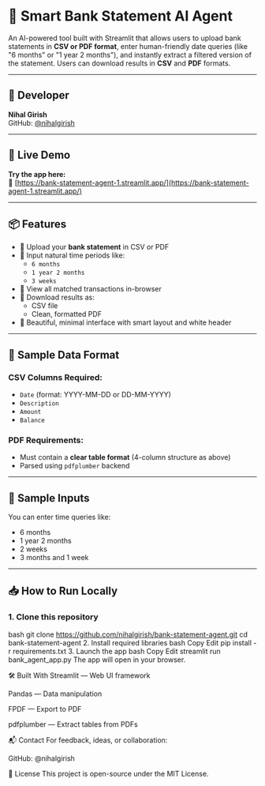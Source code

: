 # 🏦 Smart Bank Statement AI Agent

An AI-powered tool built with Streamlit that allows users to upload bank statements in **CSV or PDF format**, enter human-friendly date queries (like "6 months" or "1 year 2 months"), and instantly extract a filtered version of the statement. Users can download results in **CSV** and **PDF** formats.

---

## 👤 Developer

**Nihal Girish**  
GitHub: [@nihalgirish](https://github.com/nihalgirish)

---

## 🚀 Live Demo

**Try the app here:**  
🔗 [https://bank-statement-agent-1.streamlit.app/](https://bank-statement-agent-1.streamlit.app/)

---

## 📦 Features

- 🔁 Upload your **bank statement** in CSV or PDF
- 🧠 Input natural time periods like:
  - `6 months`
  - `1 year 2 months`
  - `3 weeks`
- 🧾 View all matched transactions in-browser
- 📄 Download results as:
  - CSV file
  - Clean, formatted PDF
- 🎨 Beautiful, minimal interface with smart layout and white header

---

## 📁 Sample Data Format

### CSV Columns Required:
- `Date` (format: YYYY-MM-DD or DD-MM-YYYY)
- `Description`
- `Amount`
- `Balance`

### PDF Requirements:
- Must contain a **clear table format** (4-column structure as above)
- Parsed using `pdfplumber` backend

---

## 🧪 Sample Inputs

You can enter time queries like:
- 6 months
- 1 year 2 months
- 2 weeks
- 3 months and 1 week

---

## 📥 How to Run Locally

### 1. Clone this repository

bash
git clone https://github.com/nihalgirish/bank-statement-agent.git
cd bank-statement-agent
2. Install required libraries
bash
Copy
Edit
pip install -r requirements.txt
3. Launch the app
bash
Copy
Edit
streamlit run bank_agent_app.py
The app will open in your browser.

🛠 Built With
Streamlit — Web UI framework

Pandas — Data manipulation

FPDF — Export to PDF

pdfplumber — Extract tables from PDFs

📬 Contact
For feedback, ideas, or collaboration:

GitHub: @nihalgirish

📘 License
This project is open-source under the MIT License.

